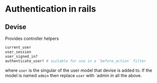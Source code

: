 # Authentication in rails

## Devise

Provides controller helpers

```rb
current_user
user_session
user_signed_in?
authenticate_user! # suitable for use in a `before_action` filter

```

where `user` is the singular of the user model that devise is added to. If the
model is named `admin` then replace `user` with `admin in all the above.

